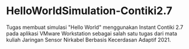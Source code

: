 # HelloWorldSimulation-Contiki2.7
Tugas membuat simulasi "Hello World" menggunakan Instant Contiki 2.7 pada aplikasi VMware Workstation sebagai salah satu tugas dari mata kuliah Jaringan Sensor Nirkabel Berbasis Kecerdasan Adaptif 2021.
